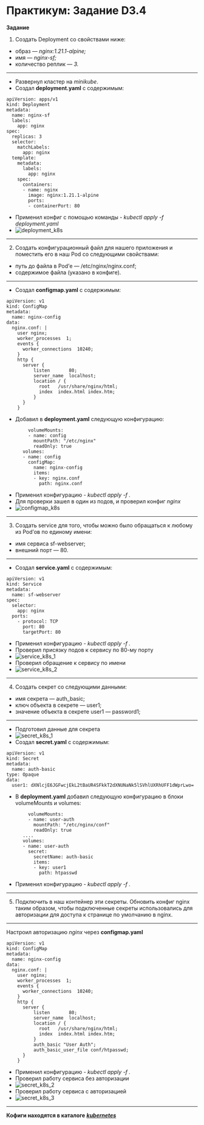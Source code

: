 # Практикум: Задание D3.4

**Задание**
1. Создать Deployment со свойствами ниже:
- образ — _nginx:1.21.1-alpine;_
- имя — _nginx-sf;_
- количество реплик — _3._
___
- Развернул кластер на _minikube_. 
- Создал **deployment.yaml** с содержимым:
```
apiVersion: apps/v1
kind: Deployment
metadata:
  name: nginx-sf
  labels:
    app: nginx
spec:
  replicas: 3
  selector:
    matchLabels:
      app: nginx
  template:
    metadata:
      labels:
        app: nginx
    spec:
      containers:
      - name: nginx
        image: nginx:1.21.1-alpine
        ports:
        - containerPort: 80
```
- Применил конфиг с помощью команды - _kubectl apply -f deployment.yaml_
- ![deployment_k8s](./images/deployment_k8s.PNG)
___

2. Создать конфигурационный файл для нашего приложения и поместить его в наш Pod со следующими свойствами:
- путь до файла в Pod’е — /etc/nginx/nginx.conf;
- содержимое файла (указано в конфиге).
___
- Создал **configmap.yaml** с содержимым:
```
apiVersion: v1
kind: ConfigMap
metadata:
  name: nginx-config
data:
  nginx.conf: |
    user nginx;
    worker_processes  1;
    events {
      worker_connections  10240;
    }
    http {
      server {
          listen       80;
          server_name  localhost;
          location / {
            root   /usr/share/nginx/html;
            index  index.html index.htm;
          }
      }
    }
```
- Добавил в **deployment.yaml** следующую конфигурацию:
```
        volumeMounts:
        - name: config
          mountPath: "/etc/nginx"
          readOnly: true
      volumes:
      - name: config
        configMap:
          name: nginx-config
          items:
          - key: nginx.conf
            path: nginx.conf
```
- Применил конфигурацию - _kubectl apply -f ._
- Для проверки зашел в один из подов, и проверил конфиг _nginx_
- ![configmap_k8s](./images/configmap_k8s.PNG)
___
3. Создать service для того, чтобы можно было обращаться к любому из Pod’ов по единому имени:
- имя сервиса sf-webserver;
- внешний порт — 80.
___
- Создал **service.yaml** с содержимым:
```
apiVersion: v1
kind: Service
metadata:
  name: sf-webserver
spec:
  selector:
    app: nginx
  ports:
    - protocol: TCP
      port: 80
      targetPort: 80
```
- Применил конфигурацию - _kubectl apply -f ._
- Проверил присязку подов к сервису по 80-му порту
- ![service_k8s_1](./images/service_k8s_1.PNG)
- Проверил обращение к сервису по имени
- ![service_k8s_2](./images/service_k8s_2.PNG)
___
4. Создать секрет со следующими данными:
- имя секрета — auth_basic;
- ключ объекта в секрете — user1;
- значение объекта в секрете user1 — password1;
___
- Подготовил данные для секрета
- ![secret_k8s_1](./images/secret_k8s_1.PNG)
- Создал **secret.yaml** с содержимым:
```
apiVersion: v1
kind: Secret
metadata:
  name: auth-basic
type: Opaque
data:
  user1: dXNlcjE6JGFwcjEkL2tBaUR4SFkkT2dXNUNaNk5lSVhlUXRhUFF1dWprLwo=
```
- В **deployment.yaml** добавил следующую конфигурацию в блоки volumeMounts и volumes:
```
        volumeMounts:
        - name: user-auth
          mountPath: "/etc/nginx/conf"
          readOnly: true
      ....
      volumes:
      - name: user-auth
        secret:
          secretName: auth-basic
          items:
          - key: user1
            path: htpasswd
```
- Применил конфигурацию - _kubectl apply -f ._
___
5. Подключить в наш контейнер эти секреты.
Обновить конфиг nginx таким образом, чтобы подключенные секреты использовались для авторизации для доступа к странице по умолчанию в nginx.
___
Настроил авторизацию _nginx_ через **configmap.yaml**
```
apiVersion: v1
kind: ConfigMap
metadata:
  name: nginx-config
data:
  nginx.conf: |
    user nginx;
    worker_processes  1;
    events {
      worker_connections  10240;
    }
    http {
      server {
          listen       80;
          server_name  localhost;
          location / {
            root   /usr/share/nginx/html;
            index  index.html index.htm;
          }
          auth_basic "User Auth";
          auth_basic_user_file conf/htpasswd;
      }
    }
```
- Применил конфигурацию - _kubectl apply -f ._
- Проверил работу сервиса без авторизации
- ![secret_k8s_2](./images/secret_k8s_2.PNG)
- Проверил работу сервиса с авторизацией
- ![secret_k8s_3](./images/secret_k8s_3.PNG)
___
**Кофиги находятся в каталоге** [***kubernetes***](/main/D3.4/kubernetes)
